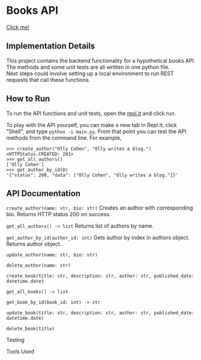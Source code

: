 # Books API

[Click me!](https://replit.com/@ollycohen/Books-API?s=app)

## Implementation Details

This project contains the backend functionality for a hypothetical books API.
The methods and some unit tests are all written in one python file.   
Next steps could involve setting up a local environment to run REST requests that call these functions. 

## How to Run

To run the API functions and unit tests, open the [repl.it](https://replit.com/@ollycohen/Books-API?s=app) and click run.

To play with the API yourself, you can make a new tab in Repl.it, click "Shell", and type `python -i main.py`. 
From that point you can test the API methods from the command line. For example, 
```
>>> create_author("Olly Cohen", "Olly writes a blog.")
<HTTPStatus.CREATED: 201>
>>> get_all_authors()
['Olly Cohen']
>>> get_author_by_id(0)
'{"status": 200, "data": ["Olly Cohen", "Olly writes a blog."]}'
```

## API Documentation
`create_author(name: str, bio: str)` 
Creates an author with corresponding bio. Returns HTTP status 200 on success. 

`get_all_authors() -> list`
Returns list of authors by name.

`get_author_by_id(author_id: int)` 
Gets author by index in authors object. Returns author object.

`update_author(name: str, bio: str)`

`delete_author(name: str)`

`create_book(title: str, description: str, author: str,
                published_date: datetime.date)`

`get_all_books() -> list`

`get_book_by_id(book_id: int) -> str`

`update_book(title: str, description: str, author: str,
                published_date: datetime.date)`

`delete_book(title)`

Testing

Tools Used